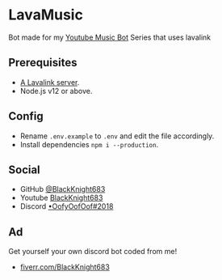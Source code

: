 # LavaMusic
Bot made for my [Youtube Music Bot](https://) Series that uses lavalink

## Prerequisites
- [A Lavalink server](https://github.com/freyacodes/Lavalink#server-configuration).
- Node.js v12 or above.

## Config
- Rename `.env.example` to `.env` and edit the file accordingly.
- Install dependencies `npm i --production`.

## Social
- GitHub [@BlackKnight683](https://github.com/BlackKnight683)
- Youtube [BlackKnight683](https://youtube.com/c/BlackKnight683)
- Discord [•OofyOofOof#2018](https://discord.gg/S2GGa23)

## Ad
Get yourself your own discord bot coded from me!
- [fiverr.com/BlackKnight683](https://fiverr.com/BlackKnight683)
